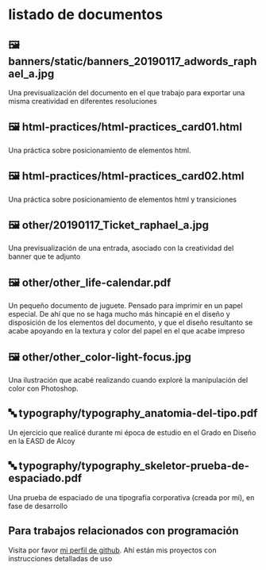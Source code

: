# listado de documentos


## 🖼 banners/static/banners_20190117_adwords_raphael_a.jpg
Una previsualización del documento en el que trabajo para exportar una misma creatividad en diferentes resoluciones


## 🖼 html-practices/html-practices_card01.html
Una práctica sobre posicionamiento de elementos html.


## 🖼 html-practices/html-practices_card02.html
Una práctica sobre posicionamiento de elementos html y transiciones


## 🖼 other/20190117_Ticket_raphael_a.jpg
Una previsualización de una entrada, asociado con la creatividad del banner que te adjunto


## 🖼 other/other_life-calendar.pdf
Un pequeño documento de juguete. Pensado para imprimir en un papel especial. De ahí que no se haga mucho más hincapié en el diseño y disposición de los elementos del documento, y que el diseño resultanto se acabe apoyando en la textura y color del papel en el que acabe impreso


## 🖼 other/other_color-light-focus.jpg
Una ilustración que acabé realizando cuando exploré la manipulación del color con Photoshop.


## 🔤 typography/typography_anatomia-del-tipo.pdf
Un ejercicio que realicé durante mi época de estudio en el Grado en Diseño en la EASD de Alcoy


## 🔤 typography/typography_skeletor-prueba-de-espaciado.pdf
Una prueba de espaciado de una tipografía corporativa (creada por mí), en fase de desarrollo


## Para trabajos relacionados con programación
Visita por favor [mi perfil de github](https://github.com/drzoidberg). Ahí están mis proyectos con instrucciones detalladas de uso